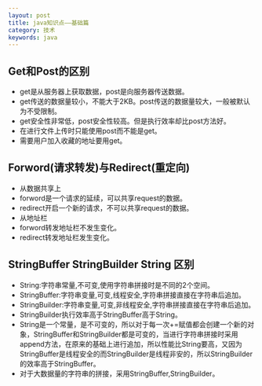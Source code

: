 ```yaml
---
layout: post
title: java知识点——基础篇
category: 技术
keywords: java
---
```


## Get和Post的区别

- get是从服务器上获取数据，post是向服务器传送数据。
- get传送的数据量较小，不能大于2KB。post传送的数据量较大，一般被默认为不受限制。
- get安全性非常低，post安全性较高。但是执行效率却比post方法好。
- 在进行文件上传时只能使用post而不能是get。
- 需要用户加入收藏的地址要用get。

## Forword(请求转发)与Redirect(重定向)

- 从数据共享上
 - forword是一个请求的延续，可以共享request的数据。
 - redirect开启一个新的请求，不可以共享request的数据。
- 从地址栏
 - forword转发地址栏不发生变化。
 - redirect转发地址栏发生变化。

## StringBuffer StringBuilder String 区别

- String:字符串常量,不可变,使用字符串拼接时是不同的2个空间。
- StringBuffer:字符串变量,可变,线程安全,字符串拼接直接在字符串后追加。
- StringBuilder:字符串变量,可变,非线程安全,字符串拼接直接在字符串后追加。
- StringBuilder执行效率高于StringBuffer高于String。
- String是一个常量，是不可变的，所以对于每一次+=赋值都会创建一个新的对象，StringBuffer和StringBuilder都是可变的，当进行字符串拼接时采用append方法，在原来的基础上进行追加，所以性能比String要高，又因为StringBuffer是线程安全的而StringBuilder是线程非安的，所以StringBuilder的效率高于StringBuffer。
- 对于大数据量的字符串的拼接，采用StringBuffer,StringBuilder。
